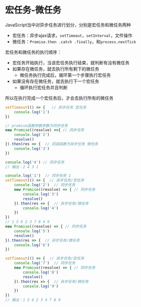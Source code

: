 # 宏任务-微任务

JavaScript当中对异步任务进行划分，分别是宏任务和微任务两种

* 宏任务：异步ajax请求，`setTimeout`，`setInterval`，文件操作
* 微任务：`Promise.then .catch .finally`，和`process.nextTick`

宏任务和微任务的执行顺序：

* 宏任务开始执行，当该宏任务执行结束，就判断有没有微任务
* 如果存在微任务，就去执行所有剩下的微任务
  * 微任务执行完成后，循环第一个步骤执行宏任务
* 如果没有存在微任务，就去执行下一个宏任务
  * 循环执行宏任务并且判断

所以在执行完成一个宏任务后，才会去执行所有的微任务

```js
setTimeout(() => {   // 异步任务 宏任务
    console.log('1')
})

// promise函数参数参数为同步任务
new Promise((resolve) =>{ // 同步任务
    console.log('2')
    resolve()
}).then(res => {  // 回调函数为异步任务 微任务
    console.log('3')
})

console.log('4') // 同步任务
// 输出：2 4 3 1
```

```js
console.log('1')  // 同步任务 1
setTimeout(() => {  // 异步任务/宏任务
    console.log('2')  // 同步任务
    new Promise((resolve) => { // 同步任务
        console.log('3')
        resolve()
    }).then(res => {  // 异步任务/微任务
        console.log('4')
    })
})
// 1 5 6 2 3 7 8 4 9
new Promise((resolve) => { // 同步任务
    console.log('5')
    resolve()
}).then(res => {  // 异步任务/微任务
    console.log('6')
})

setTimeout(() => {  // 异步任务/宏任务
    console.log('7')  // 同步任务
    new Promise((resolve) => { // 同步任务
        console.log('8')
        resolve()
    }).then(res => {  // 异步任务/微任务
        console.log('9')
    })
})
// 输出：1 5 6 2 3 4 7 8 9
```

